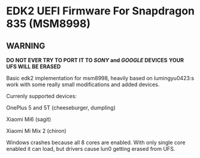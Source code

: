 # EDK2 UEFI Firmware For Snapdragon 835 (MSM8998)

## WARNING

**DO NOT EVER TRY TO PORT IT TO *SONY* and *GOOGLE* DEVICES**
**YOUR UFS WILL BE ERASED**

Basic edk2 implementation for msm8998, heavily based on lumingyu0423:s work with some really small modifications and added devices.

Currenly supported devices:

OnePlus 5 and 5T (cheeseburger, dumpling)

Xiaomi Mi6 (sagit)

Xiaomi Mi Mix 2 (chiron)


Windows crashes because all 8 cores are enabled. With only single core enabled it can load, but drivers cause lun0 getting erased from UFS.
